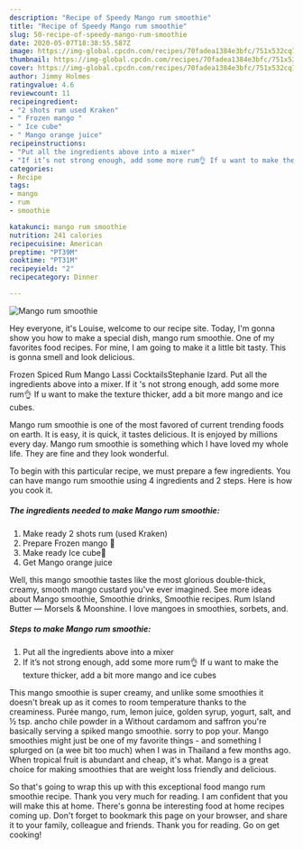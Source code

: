 ```yaml
---
description: "Recipe of Speedy Mango rum smoothie"
title: "Recipe of Speedy Mango rum smoothie"
slug: 50-recipe-of-speedy-mango-rum-smoothie
date: 2020-05-07T18:38:55.587Z
image: https://img-global.cpcdn.com/recipes/70fadea1384e3bfc/751x532cq70/mango-rum-smoothie-recipe-main-photo.jpg
thumbnail: https://img-global.cpcdn.com/recipes/70fadea1384e3bfc/751x532cq70/mango-rum-smoothie-recipe-main-photo.jpg
cover: https://img-global.cpcdn.com/recipes/70fadea1384e3bfc/751x532cq70/mango-rum-smoothie-recipe-main-photo.jpg
author: Jimmy Holmes
ratingvalue: 4.6
reviewcount: 11
recipeingredient:
- "2 shots rum used Kraken"
- " Frozen mango "
- " Ice cube"
- " Mango orange juice"
recipeinstructions:
- "Put all the ingredients above into a mixer"
- "If it’s not strong enough, add some more rum👌 If u want to make the texture thicker, add a bit more mango and ice cubes"
categories:
- Recipe
tags:
- mango
- rum
- smoothie

katakunci: mango rum smoothie 
nutrition: 241 calories
recipecuisine: American
preptime: "PT39M"
cooktime: "PT31M"
recipeyield: "2"
recipecategory: Dinner

---
```



![Mango rum smoothie](https://img-global.cpcdn.com/recipes/70fadea1384e3bfc/751x532cq70/mango-rum-smoothie-recipe-main-photo.jpg)

Hey everyone, it's Louise, welcome to our recipe site. Today, I'm gonna show you how to make a special dish, mango rum smoothie. One of my favorites food recipes. For mine, I am going to make it a little bit tasty. This is gonna smell and look delicious.

Frozen Spiced Rum Mango Lassi CocktailsStephanie Izard. Put all the ingredients above into a mixer. If it &#39;s not strong enough, add some more rum👌 If u want to make the texture thicker, add a bit more mango and ice cubes.

Mango rum smoothie is one of the most favored of current trending foods on earth. It is easy, it is quick, it tastes delicious. It is enjoyed by millions every day. Mango rum smoothie is something which I have loved my whole life. They are fine and they look wonderful.


To begin with this particular recipe, we must prepare a few ingredients. You can have mango rum smoothie using 4 ingredients and 2 steps. Here is how you cook it.

<!--inarticleads1-->

##### The ingredients needed to make Mango rum smoothie:

1. Make ready 2 shots rum (used Kraken)
1. Prepare  Frozen mango 🥭
1. Make ready  Ice cube🧊
1. Get  Mango orange juice


Well, this mango smoothie tastes like the most glorious double-thick, creamy, smooth mango custard you&#39;ve ever imagined. See more ideas about Mango smoothie, Smoothie drinks, Smoothie recipes. Rum Island Butter — Morsels &amp; Moonshine. I love mangoes in smoothies, sorbets, and. 

<!--inarticleads2-->

##### Steps to make Mango rum smoothie:

1. Put all the ingredients above into a mixer
1. If it’s not strong enough, add some more rum👌 If u want to make the texture thicker, add a bit more mango and ice cubes


This mango smoothie is super creamy, and unlike some smoothies it doesn&#39;t break up as it comes to room temperature thanks to the creaminess. Purée mango, rum, lemon juice, golden syrup, yogurt, salt, and ½ tsp. ancho chile powder in a Without cardamom and saffron you&#39;re basically serving a spiked mango smoothie. sorry to pop your. Mango smoothies might just be one of my favorite things - and something I splurged on (a wee bit too much) when I was in Thailand a few months ago. When tropical fruit is abundant and cheap, it&#39;s what. Mango is a great choice for making smoothies that are weight loss friendly and delicious. 

So that's going to wrap this up with this exceptional food mango rum smoothie recipe. Thank you very much for reading. I am confident that you will make this at home. There's gonna be interesting food at home recipes coming up. Don't forget to bookmark this page on your browser, and share it to your family, colleague and friends. Thank you for reading. Go on get cooking!
